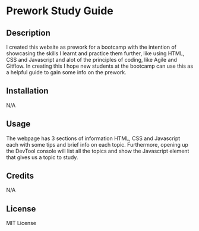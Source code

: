 # Prework Study Guide

## Description

I created this website as prework for a bootcamp with the intention of showcasing the skills I learnt and practice them further, like using HTML, CSS and Javascript and alot of the principles of coding, like Agile and Gitflow. In creating this I hope new students at the bootcamp can use this as a helpful guide to gain some info on the prework.

## Installation

N/A

## Usage

The webpage has 3 sections of information HTML, CSS and Javascript each with some tips and brief info on each topic. Furthermore, opening up the DevTool console will list all the topics and show the Javascript element that gives us a topic to study.

## Credits

N/A

## License

MIT License
